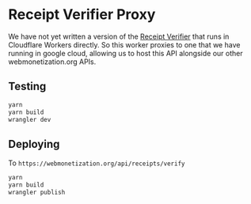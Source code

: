 # Receipt Verifier Proxy

We have not yet written a version of the [Receipt Verifier](https://github.com/coilhq/receipt-verifier) that runs in Cloudflare Workers directly. So this worker proxies to one that we have running in google cloud, allowing us to host this API alongside our other webmonetization.org APIs.

## Testing

```sh
yarn
yarn build
wrangler dev
```

## Deploying

To `https://webmonetization.org/api/receipts/verify`

```sh
yarn
yarn build
wrangler publish
```
